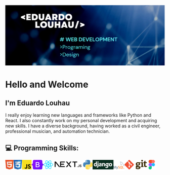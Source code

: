 <img  target="Header" alt="HTML" src="img/Header.png" />

# Hello and Welcome

## I'm Eduardo Louhau

I really enjoy learning new languages and frameworks like Python and React. I also constantly work on my personal development and acquiring new skills. I have a diverse background, having worked as a civil engineer, professional musician, and automation technician. 

## 💻 Programming Skills:
<img align="left" target="_blank" alt="HTML" height="30px" src="img/html-icon.png" />
<img align="left" target="_blank" alt="CSS" height="30px" src="img/css-icon.png" />
<img align="left" target="_blank" alt="JavaScript" height="30px" src="img/JavaScript-01.png" />
<img align="left" target="_blank" alt="Bootstrap" height="30px" src="img/bootstrap-5-logo-icon.png" />
<img align="left" target="_blank" alt="React" height="30px" src="img/React-01.png" />
<img align="left" target="_blank" alt="Nextjs" height="30px" src="img/next-icon.png" />
<img align="left" target="_blank" alt="Python" height="30px" src="img/python-programming-language-icon.png" />
<img align="left" target="_blank" alt="Django" height="30px" src="img/django-logo-negative.png" />
<img align="left" target="_blank" alt="MySQL" height="35px" src="img/MySQL-01.png" />
<img align="left" target="_blank" alt="Git" height="30px" src="img/Git-Logo-2Color.png" />
<img align="left" target="_blank" alt="Figma" height="30px" src="img/Figma-01.png" />

